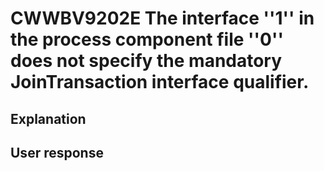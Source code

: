 # CWWBV9202E The interface ''1'' in the process component file ''0'' does not specify the mandatory JoinTransaction interface qualifier.

## Explanation

## User response